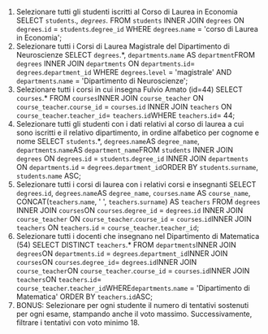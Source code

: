1. Selezionare tutti gli studenti iscritti al Corso di Laurea in Economia
   SELECT `students`._, `degrees`._ FROM `students` INNER JOIN `degrees` ON `degrees`.`id` = `students`.`degree_id` WHERE `degrees`.`name` = 'corso di Laurea in Economia';
2. Selezionare tutti i Corsi di Laurea Magistrale del Dipartimento di
   Neuroscienze
   SELECT `degrees`.\*, `departments`.`name` AS `department`FROM `degrees` INNER JOIN `departments` ON `departments`.`id`= `degrees`.`department_id` WHERE `degrees`.`level` = 'magistrale' AND `departments`.`name` = 'Dipartimento di Neuroscienze';
3. Selezionare tutti i corsi in cui insegna Fulvio Amato (id=44)
   SELECT `courses`.\* FROM `courses`INNER JOIN `course_teacher` ON `course_teacher`.`course_id` = `courses`.`id` INNER JOIN `teachers` ON `course_teacher`.`teacher_id`= `teachers`.`id`WHERE `teachers`.`id`= 44;
4. Selezionare tutti gli studenti con i dati relativi al corso di laurea a cui
   sono iscritti e il relativo dipartimento, in ordine alfabetico per cognome e
   nome
   SELECT `students`.\*, `degrees`.`name`AS `degree_name`, `departments`.`name`AS `department_name`FROM `students` INNER JOIN `degrees` ON `degrees`.`id` = `students`.`degree_id` INNER JOIN `departments` ON `departments`.`id` = `degrees`.`department_id`ORDER BY `students`.`surname`, `students`.`name` ASC;
5. Selezionare tutti i corsi di laurea con i relativi corsi e insegnanti
   SELECT `degrees`.`id`, `degrees`.`name`AS `degree_name`, `courses`.`name` AS `course_name`, CONCAT(`teachers`.`name`, ' ', `teachers`.`surname`) AS `teachers` FROM `degrees` INNER JOIN `courses`ON `courses`.`degree_id` = `degrees`.`id` INNER JOIN `course_teacher` ON `course_teacher`.`course_id` = `courses`.`id`INNER JOIN `teachers` ON `teachers`.`id` = `course_teacher`.`teacher_id`;
6. Selezionare tutti i docenti che insegnano nel Dipartimento di
   Matematica (54)
   SELECT DISTINCT `teachers`.\* FROM `departments`INNER JOIN `degrees`ON `departments`.`id` = `degrees`.`department_id`INNER JOIN `courses`ON `courses`.`degree_id`= `degrees`.`id`INNER JOIN `course_teacher`ON `course_teacher`.`course_id` = `courses`.`id`INNER JOIN `teachers`ON `teachers`.`id`= `course_teacher`.`teacher_id`WHERE`departments`.`name` = 'Dipartimento di Matematica' ORDER BY `teachers`.`id`ASC;
7. BONUS: Selezionare per ogni studente il numero di tentativi sostenuti
   per ogni esame, stampando anche il voto massimo. Successivamente,
   filtrare i tentativi con voto minimo 18.

